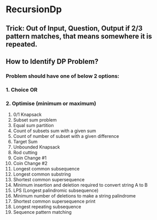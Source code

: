 # RecursionDp
## Trick: Out of Input, Question, Output if 2/3 pattern matches, that means somewhere it is repeated.
## How to Identify DP Problem?
### Problem should have one of below 2 options:
### 1. Choice OR
### 2. Optimise (minimum or maximum)
1. 0/1 Knapsack
2. Subset sum problem
3. Equal sum partition
4. Count of subsets sum with a given sum
5. Count of number of subset with a given difference
6. Target Sum
7. Unbounded Knapsack
8. Rod cutting
9. Coin Change #1
10. Coin Change #2
11. Longest common subsequence
12. Longest common substring
13. Shortest common supersequence
14. Minimum insertion and deletion required to convert string A to B
15. LPS (Longest palindromic subsequence)
16. Minimum number of deletions to make a string palindrome
17. Shortest common supersequence print
18. Longest repeating subsequence
19. Sequence pattern matching
